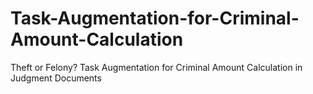 # Task-Augmentation-for-Criminal-Amount-Calculation
Theft or Felony? Task Augmentation for Criminal Amount Calculation in Judgment Documents
